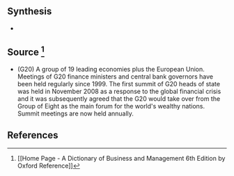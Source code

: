 ## Synthesis
- 
## Source [^1]
- (G20) A group of 19 leading economies plus the European Union. Meetings of G20 finance ministers and central bank governors have been held regularly since 1999. The first summit of G20 heads of state was held in November 2008 as a response to the global financial crisis and it was subsequently agreed that the G20 would take over from the Group of Eight as the main forum for the world's wealthy nations. Summit meetings are now held annually.
## References

[^1]: [[Home Page - A Dictionary of Business and Management 6th Edition by Oxford Reference]]